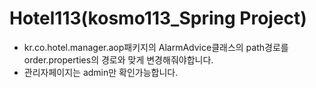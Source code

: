 # Hotel113(kosmo113_Spring Project)
- kr.co.hotel.manager.aop패키지의 AlarmAdvice클래스의 path경로를 order.properties의 경로와 맞게 변경해줘야합니다.
- 관리자페이지는 admin만 확인가능합니다.
